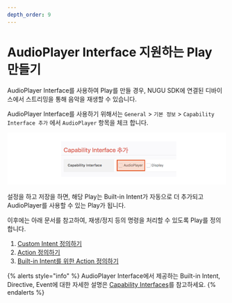 ```yaml
---
depth_order: 9
---
```


# AudioPlayer Interface 지원하는 Play 만들기

AudioPlayer Interface를 사용하여 Play를 만들 경우, NUGU SDK에 연결된 디바이스에서 스트리밍을 통해 음악을 재생할 수 있습니다.

AudioPlayer Interface를 사용하기 위해서는 `General` > `기본 정보` > `Capability Interface 추가` 에서 `AudioPlayer` 항목을 체크 합니다.

![](../../assets/images/create-a-play-with-audioplayer-01.png)

설정을 하고 저장을 하면, 해당 Play는 Built-in Intent가 자동으로 더 추가되고 AudioPlayer를 사용할 수 있는 Play가 됩니다.

이후에는 아래 문서를 참고하여, 재생/정지 등의 명령을 처리할 수 있도록 Play를 정의 합니다.

1. [Custom Intent 정의하기](./create-a-play-with-audioplayer/audioplayer-define-custom-intent)
2. [Action 정의하기](./create-a-play-with-audioplayer/audioplayer-define-action)
3. [Built-in Intent를 위한 Action 정의하기](./create-a-play-with-audioplayer/audioplayer-define-built-in-intent)

{% alerts style="info" %}
AudioPlayer Interface에서 제공하는 Built-in Intent, Directive, Event에 대한 자세한 설명은 [Capability Interfaces](./use-backend-proxy/capability-interfaces)를 참고하세요.
{% endalerts %}

